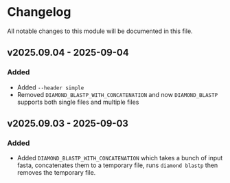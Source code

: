 # Changelog

All notable changes to this module will be documented in this file.

## v2025.09.04 - 2025-09-04

### Added
* Added `--header simple`
* Removed `DIAMOND_BLASTP_WITH_CONCATENATION` and now `DIAMOND_BLASTP` supports both single files and multiple files

## v2025.09.03 - 2025-09-03

### Added
* Added `DIAMOND_BLASTP_WITH_CONCATENATION` which takes a bunch of input fasta, concatenates them to a temporary file, runs `diamond blastp` then removes the temporary file.
